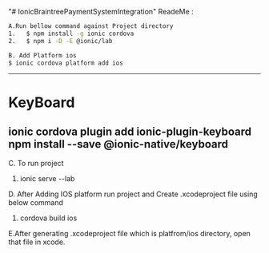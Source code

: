 "# IonicBraintreePaymentSystemIntegration" 
ReadeMe :

```bash
A.Run bellow command against Project directory 
1.   $ npm install -g ionic cordova
2.   $ npm i -D -E @ionic/lab

B. Add Platform ios
$ ionic cordova platform add ios

```
------------------------------------------------------------------------------

KeyBoard
=============================================
ionic cordova plugin add ionic-plugin-keyboard
npm install --save @ionic-native/keyboard
-------------------------------------------------------------------------------

C. To run project 
1. ionic serve --lab

D. After Adding IOS platform run project and Create .xcodeproject file using below command
1. cordova build ios

E.After generating .xcodeproject file which is platfrom/ios directory, open that file in xcode.
